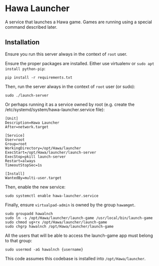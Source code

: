 # Hawa Launcher

A service that launches a Hawa game. Games are running using a special command described later.

## Installation

Ensure you run this server always in the context of `root` user.

Ensure the proper packages are installed. Either use virtualenv or `sudo apt install python-pip`:

    pip install -r requirements.txt

Then, run the server always in the context of `root` user (or sudo):

    sudo ./launch-server

Or perhaps running it as a service owned by root (e.g. create the /etc/systemd/system/hawa-launcher.service file):

    [Unit]
    Description=Hawa Launcher
    After=network.target

    [Service]
    User=root
    Group=root
    WorkingDirectory=/opt/Hawa/launcher
    ExecStart=/opt/Hawa/launcher/launch-server
    ExecStop=pkill launch-server
    Restart=always
    TimeoutStopSec=1s

    [Install]
    WantedBy=multi-user.target

Then, enable the new service:

    sudo systemctl enable hawa-launcher.service

Finally, ensure `virtualpad-admin` is owned by the group `hawamgmt`.

    sudo groupadd hawalnch
    sudo ln -s /opt/Hawa/launcher/launch-game /usr/local/bin/launch-game
    sudo chmod ug+rx /opt/Hawa/launcher/launch-game
    sudo chgrp hawalnch /opt/Hawa/launcher/launch-game

All the users that will be able to access the launch-game app must belong to that group:

    sudo usermod -aG hawalnch {username}

This code assumes this codebase is installed into `/opt/Hawa/launcher`.

